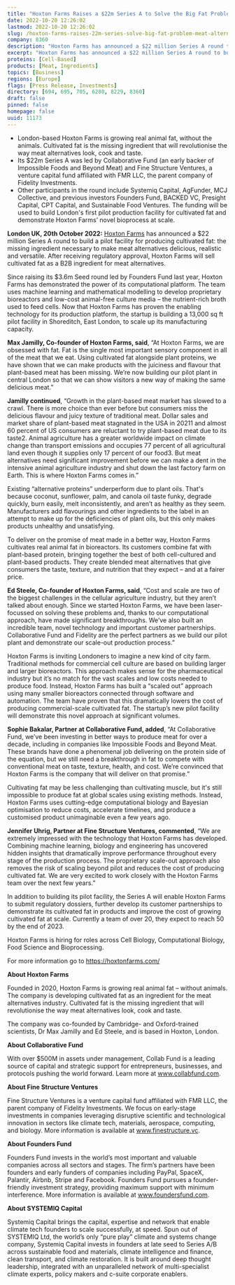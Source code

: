 ```yaml
---
title: "Hoxton Farms Raises a $22m Series A to Solve the Big Fat Problem for Meat Alternatives"
date: 2022-10-20 12:26:02
lastmod: 2022-10-20 12:26:02
slug: /hoxton-farms-raises-22m-series-solve-big-fat-problem-meat-alternatives
company: 8360
description: "Hoxton Farms has announced a $22 million Series A round to build a pilot facility for producing cultivated fat: the missing ingredient necessary to make meat alternatives delicious, realistic and versatile. After receiving regulatory approval, Hoxton Farms will sell cultivated fat as a B2B ingredient for meat alternatives."
excerpt: "Hoxton Farms has announced a $22 million Series A round to build a pilot facility for producing cultivated fat: the missing ingredient necessary to make meat alternatives delicious, realistic and versatile. After receiving regulatory approval, Hoxton Farms will sell cultivated fat as a B2B ingredient for meat alternatives."
proteins: [Cell-Based]
products: [Meat, Ingredients]
topics: [Business]
regions: [Europe]
flags: [Press Release, Investments]
directory: [694, 695, 705, 6280, 8229, 8360]
draft: false
pinned: false
homepage: false
uuid: 11173
---
```

<ul>
<li>London-based Hoxton Farms is growing real animal fat, without the animals. Cultivated fat is the missing ingredient that will revolutionise the way meat alternatives look, cook and taste.</li>
<li>Its $22m Series A was led by Collaborative Fund (an early backer of Impossible Foods and Beyond Meat) and Fine Structure Ventures, a venture capital fund affiliated with FMR LLC, the parent company of Fidelity Investments.</li>
<li>Other participants in the round include Systemiq Capital, AgFunder, MCJ Collective, and previous investors Founders Fund, BACKED VC, Presight Capital, CPT Capital, and Sustainable Food Ventures. The funding will be used to build London's first pilot production facility for cultivated fat and demonstrate Hoxton Farms’ novel bioprocess at scale.</li>
</ul>
<p><strong>London UK, 20th October 2022:</strong> <a href="https://cewcomms.mxspruce.com/FXxqh2bZQfSwr3wyS/l/ueC8SotkcmblnFey8?messageId=LlQ3kDXPXkRCDLpvP&rn=&re=gInJ3buQncvBXZy5WalR3byBHQvxGblhmI&sc=false">Hoxton Farms</a> has announced a $22 million Series A round to build a pilot facility for producing cultivated fat: the missing ingredient necessary to make meat alternatives delicious, realistic and versatile. After receiving regulatory approval, Hoxton Farms will sell cultivated fat as a B2B ingredient for meat alternatives.</p>
<p>Since raising its $3.6m Seed round led by Founders Fund last year, Hoxton Farms has demonstrated the power of its computational platform. The team uses machine learning and mathematical modelling to develop proprietary bioreactors and low-cost animal-free culture media – the nutrient-rich broth used to feed cells. Now that Hoxton Farms has proven the enabling technology for its production platform, the startup is building a 13,000 sq ft pilot facility in Shoreditch, East London, to scale up its manufacturing capacity.</p>
<p><strong>Max Jamilly, Co-founder of Hoxton Farms, said</strong>, “At Hoxton Farms, we are obsessed with fat. Fat is the single most important sensory component in all of the meat that we eat. Using cultivated fat alongside plant proteins, we have shown that we can make products with the juiciness and flavour that plant-based meat has been missing. We’re now building our pilot plant in central London so that we can show visitors a new way of making the same delicious meat.”</p>
<p><strong>Jamilly continued</strong>, “Growth in the plant-based meat market has slowed to a crawl. There is more choice than ever before but consumers miss the delicious flavour and juicy texture of traditional meat. Dollar sales and market share of plant-based meat stagnated in the USA in 20211 and almost 60 percent of US consumers are reluctant to try plant-based meat due to its taste2. Animal agriculture has a greater worldwide impact on climate change than transport emissions and occupies 77 percent of all agricultural land even though it supplies only 17 percent of our food3. But meat alternatives need significant improvement before we can make a dent in the intensive animal agriculture industry and shut down the last factory farm on Earth. This is where Hoxton Farms comes in.”</p>
<p>Existing “alternative proteins” underperform due to plant oils. That's because coconut, sunflower, palm, and canola oil taste funky, degrade quickly, burn easily, melt inconsistently, and aren’t as healthy as they seem. Manufacturers add flavourings and other ingredients to the label in an attempt to make up for the deficiencies of plant oils, but this only makes products unhealthy and unsatisfying.</p>
<p>To deliver on the promise of meat made in a better way, Hoxton Farms cultivates real animal fat in bioreactors. Its customers combine fat with plant-based protein, bringing together the best of both cell-cultured and plant-based products. They create blended meat alternatives that give consumers the taste, texture, and nutrition that they expect – and at a fairer price.</p>
<p><strong>Ed Steele, Co-founder of Hoxton Farms, said</strong>, “Cost and scale are two of the biggest challenges in the cellular agriculture industry, but they aren’t talked about enough. Since we started Hoxton Farms, we have been laser-focussed on solving these problems and, thanks to our computational approach, have made significant breakthroughs. We’ve also built an incredible team, novel technology and important customer partnerships. Collaborative Fund and Fidelity are the perfect partners as we build our pilot plant and demonstrate our scale-out production process.”</p>
<p>Hoxton Farms is inviting Londoners to imagine a new kind of city farm. Traditional methods for commercial cell culture are based on building larger and larger bioreactors. This approach makes sense for the pharmaceutical industry but it’s no match for the vast scales and low costs needed to produce food. Instead, Hoxton Farms has built a “scaled out” approach using many smaller bioreactors connected through software and automation. The team have proven that this dramatically lowers the cost of producing commercial-scale cultivated fat. The startup’s new pilot facility will demonstrate this novel approach at significant volumes.</p>
<p><strong>Sophie Bakalar, Partner at Collaborative Fund, added</strong>, “At Collaborative Fund, we’ve been investing in better ways to produce meat for over a decade, including in companies like Impossible Foods and Beyond Meat. These brands have done a phenomenal job delivering on the protein side of the equation, but we still need a breakthrough in fat to compete with conventional meat on taste, texture, health, and cost. We’re convinced that Hoxton Farms is the company that will deliver on that promise.”</p>
<p>Cultivating fat may be less challenging than cultivating muscle, but it's still impossible to produce fat at global scales using existing methods. Instead, Hoxton Farms uses cutting-edge computational biology and Bayesian optimisation to reduce costs, accelerate timelines, and produce a customised product unimaginable even a few years ago.</p>
<p><strong>Jennifer Uhrig, Partner at Fine Structure Ventures, commented</strong>, “We are extremely impressed with the technology that Hoxton Farms has developed. Combining machine learning, biology and engineering has uncovered hidden insights that dramatically improve performance throughout every stage of the production process. The proprietary scale-out approach also removes the risk of scaling beyond pilot and reduces the cost of producing cultivated fat. We are very excited to work closely with the Hoxton Farms team over the next few years.”</p>
<p>In addition to building its pilot facility, the Series A will enable Hoxton Farms to submit regulatory dossiers, further develop its customer partnerships to demonstrate its cultivated fat in products and improve the cost of growing cultivated fat at scale. Currently a team of over 20, they expect to reach 50 by the end of 2023. </p>
<p>Hoxton Farms is hiring for roles across Cell Biology, Computational Biology, Food Science and Bioprocessing.</p>
<p>For more information go to <a href="https://hoxtonfarms.com/">https://hoxtonfarms.com/</a></p>
<p><strong>About Hoxton Farms</strong></p>
<p>Founded in 2020, Hoxton Farms is growing real animal fat – without animals. The company is developing cultivated fat as an ingredient for the meat alternatives industry. Cultivated fat is the missing ingredient that will revolutionise the way meat alternatives look, cook and taste.</p>
<p>The company was co-founded by Cambridge- and Oxford-trained scientists, Dr Max Jamilly and Ed Steele, and is based in Hoxton, London.</p>
<p><strong>About Collaborative Fund</strong></p>
<p>With over $500M in assets under management, Collab Fund is a leading source of capital and strategic support for entrepreneurs, businesses, and protocols pushing the world forward. Learn more at <a href="http://www.collabfund.com">www.collabfund.com</a>.</p>
<p><strong>About Fine Structure Ventures</strong></p>
<p>Fine Structure Ventures is a venture capital fund affiliated with FMR LLC, the parent company of Fidelity Investments. We focus on early-stage investments in companies leveraging disruptive scientific and technological innovation in sectors like climate tech, materials, aerospace, computing, and biology. More information is available at <a href="http://www.finestructure.vc">www.finestructure.vc</a>.</p>
<p><strong>About Founders Fund</strong></p>
<p>Founders Fund invests in the world’s most important and valuable companies across all sectors and stages. The firm’s partners have been founders and early funders of companies including PayPal, SpaceX, Palantir, Airbnb, Stripe and Facebook. Founders Fund pursues a founder-friendly investment strategy, providing maximum support with minimum interference. More information is available at <a href="http://www.foundersfund.com">www.foundersfund.com</a>.</p>
<p><strong>About SYSTEMIQ Capital</strong></p>
<p>Systemiq Capital brings the capital, expertise and network that enable climate tech founders to scale successfully, at speed. Spun out of SYSTEMIQ Ltd, the world’s only “pure play” climate and systems change company, Systemiq Capital invests in founders at late seed to Series A/B across sustainable food and materials, climate intelligence and finance, clean transport, and climate restoration. It is built around deep thought leadership, integrated with an unparalleled network of multi-specialist climate experts, policy makers and c-suite corporate enablers.</p>
